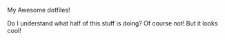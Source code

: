 My Awesome dotfiles! 

Do I understand what half of this stuff is doing? Of course not! But it looks cool!
